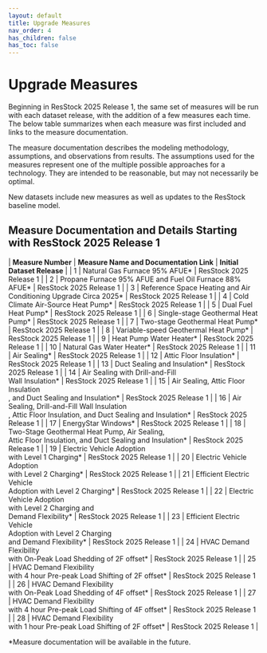```yaml
---
layout: default
title: Upgrade Measures
nav_order: 4
has_children: false
has_toc: false
---
```

# Upgrade Measures
Beginning in ResStock 2025 Release 1, the same set of measures will be run with each dataset release, with the addition of a few measures each time. The below table summarizes when each measure was first included and links to the measure documentation.

The measure documentation describes the modeling methodology, assumptions, and observations from results. The assumptions used for the measures represent one of the multiple possible approaches for a technology. They are intended to be reasonable, but may not necessarily be optimal.

New datasets include new measures as well as updates to the ResStock baseline model.

## Measure Documentation and Details Starting with ResStock 2025 Release 1
| **Measure Number** | **Measure Name and Documentation Link** | **Initial Dataset Release** |
| 1 | Natural Gas Furnace 95% AFUE* | ResStock 2025 Release 1 |
| 2 | Propane Furnace 95% AFUE and Fuel Oil Furnace 88% AFUE* | ResStock 2025 Release 1 |
| 3 | Reference Space Heating and Air Conditioning Upgrade Circa 2025* | ResStock 2025 Release 1 |
| 4 | Cold Climate Air-Source Heat Pump* | ResStock 2025 Release 1 |
| 5 | Dual Fuel Heat Pump* | ResStock 2025 Release 1 |
| 6 | Single-stage Geothermal Heat Pump* | ResStock 2025 Release 1 |
| 7 | Two-stage Geothermal Heat Pump* | ResStock 2025 Release 1 |
| 8 | Variable-speed Geothermal Heat Pump* | ResStock 2025 Release 1 |
| 9 | Heat Pump Water Heater* | ResStock 2025 Release 1 |
| 10 | Natural Gas Water Heater* | ResStock 2025 Release 1 |
| 11 | Air Sealing* | ResStock 2025 Release 1 |
| 12 | Attic Floor Insulation* | ResStock 2025 Release 1 |
| 13 | Duct Sealing and Insulation* | ResStock 2025 Release 1 |
| 14 | Air Sealing with Drill-and-Fill<br> Wall Insulation* | ResStock 2025 Release 1 |
| 15 | Air Sealing, Attic Floor Insulation<br>, and Duct Sealing and Insulation* | ResStock 2025 Release 1 |
| 16 | Air Sealing, Drill-and-Fill Wall Insulation <br>, Attic Floor Insulation, and Duct Sealing and Insulation* | ResStock 2025 Release 1 |
| 17 | EnergyStar Windows* | ResStock 2025 Release 1 |
| 18 | Two-Stage Geothermal Heat Pump, Air Sealing,<br> Attic Floor Insulation, and Duct Sealing and Insulation* | ResStock 2025 Release 1 |
| 19 | Electric Vehicle Adoption<br> with Level 1 Charging* | ResStock 2025 Release 1 |
| 20 | Electric Vehicle Adoption<br> with Level 2 Charging* | ResStock 2025 Release 1 |
| 21 | Efficient Electric Vehicle<br> Adoption with Level 2 Charging* | ResStock 2025 Release 1 |
| 22 | Electric Vehicle Adoption<br> with Level 2 Charging and<br> Demand Flexibility* | ResStock 2025 Release 1 |
| 23 | Efficient Electric Vehicle<br> Adoption with Level 2 Charging<br> and Demand Flexibility* | ResStock 2025 Release 1 |
| 24 | HVAC Demand Flexibility<br> with On-Peak Load Shedding of 2F offset* | ResStock 2025 Release 1 |
| 25 | HVAC Demand Flexibility<br> with 4 hour Pre-peak Load Shifting of 2F offset* | ResStock 2025 Release 1 |
| 26 | HVAC Demand Flexibility<br> with On-Peak Load Shedding of 4F offset* | ResStock 2025 Release 1 |
| 27 | HVAC Demand Flexibility<br> with 4 hour Pre-peak Load Shifting of 4F offset* | ResStock 2025 Release 1 |
| 28 | HVAC Demand Flexibility<br> with 1 hour Pre-peak Load Shifting of 2F offset* | ResStock 2025 Release 1 |

*Measure documentation will be available in the future.
